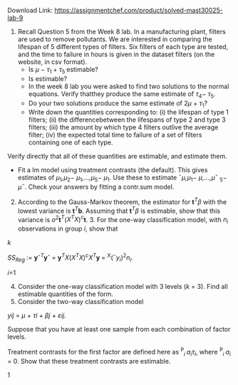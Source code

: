 Download Link: https://assignmentchef.com/product/solved-mast30025-lab-9
<br>
<ol>

 <li>Recall Question 5 from the Week 8 lab. In a manufacturing plant, filters are used to remove pollutants. We are interested in comparing the lifespan of 5 different types of filters. Six filters of each type are tested, and the time to failure in hours is given in the dataset filters (on the website, in csv format).

  <ul>

   <li>Is <em>µ </em>− <em>τ</em><sub>1 </sub>+ <em>τ</em><sub>5 </sub>estimable?</li>

   <li>Is estimable?</li>

   <li>In the week 8 lab you were asked to find two solutions to the normal equations. Verify thatthey produce the same estimate of <em>τ</em><sub>4</sub>− <em>τ</em><sub>5</sub>.</li>

   <li>Do your two solutions produce the same estimate of 2<em>µ </em>+ <em>τ</em><sub>1</sub>?</li>

   <li>Write down the quantities corresponding to: (i) the lifespan of type 1 filters; (ii) the differencebetween the lifespans of type 2 and type 3 filters; (iii) the amount by which type 4 filters outlive the average filter; (iv) the expected total time to failure of a set of filters containing one of each type.</li>

  </ul></li>

</ol>

Verify directly that all of these quantities are estimable, and estimate them.

<ul>

 <li>Fit a lm model using treatment contrasts (the default). This gives estimates of <em>µ</em><sub>1</sub><em>,µ</em><sub>2</sub>− <em>µ</em><sub>1</sub><em>,…,µ</em><sub>5</sub>− <em>µ</em><sub>1</sub>. Use these to estimate ¯<em>µ,µ</em><sub>1</sub>− <em>µ,…,µ</em>¯ <sub>5</sub>− <em>µ</em>¯. Check your answers by fitting a contr.sum model.</li>

</ul>

<ol start="2">

 <li>According to the Gauss-Markov theorem, the estimator for <strong>t</strong><em><sup>T</sup></em><em>β </em>with the lowest variance is <strong>t</strong><em><sup>T</sup></em><strong>b</strong>. Assuming that <strong>t</strong><em><sup>T</sup></em><em>β </em>is estimable, show that this variance is <em>σ</em><sup>2</sup><strong>t</strong><em><sup>T</sup></em>(<em>X<sup>T</sup>X</em>)<em><sup>c</sup></em><strong>t</strong>. 3. For the one-way classification model, with <em>n<sub>i </sub></em>observations in group <em>i</em>, show that</li>

</ol>

<em>k</em>

<em>SS<sub>Reg </sub></em>:= <strong>y</strong>ˆ<em><sup>T</sup></em><strong>y</strong>ˆ = <strong>y</strong><em><sup>T</sup>X</em>(<em>X<sup>T</sup>X</em>)<em><sup>c</sup>X<sup>T</sup></em><strong>y </strong>= <sup>X</sup>(¯<em>y<sub>i</sub></em>)<sup>2</sup><em>n<sub>i</sub>.</em>

<em>i</em>=1

<ol start="4">

 <li>Consider the one-way classification model with 3 levels (<em>k </em>= 3). Find all estimable quantities of the form.</li>

 <li>Consider the two-way classification model</li>

</ol>

<em>y</em><em>ij </em>= <em>µ </em>+ <em>τ</em><em>i </em>+ <em>β</em><em>j </em>+ <em>ε</em><em>ij.</em>

Suppose that you have at least one sample from each combination of factor levels.

Treatment contrasts for the first factor are defined here as <sup>P</sup><em><sub>i </sub>a<sub>i</sub>τ<sub>i</sub></em>, where <sup>P</sup><em><sub>i </sub>a<sub>i </sub></em>= 0. Show that these treatment contrasts are estimable.

1
